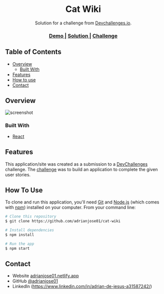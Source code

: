 <!-- Please update value in the {}  -->

<h1 align="center">Cat Wiki</h1>

<div align="center">
   Solution for a challenge from  <a href="http://devchallenges.io" target="_blank">Devchallenges.io</a>.
</div>

<div align="center">
  <h3>
    <a href="[https://image-uploader-via9.onrender.com/](https://cat-wiki-w2gm.onrender.com/)">
      Demo
    </a>
    <span> | </span>
    <a href="https://github.com/adrianjose01/cat-wiki">
      Solution
    </a>
    <span> | </span>
    <a href="https://legacy.devchallenges.io/challenges/f4NJ53rcfgrP6sBMD2jt">
      Challenge
    </a>
  </h3>
</div>

<!-- TABLE OF CONTENTS -->

## Table of Contents

- [Overview](#overview)
  - [Built With](#built-with)
- [Features](#features)
- [How to use](#how-to-use)
- [Contact](#contact)

<!-- OVERVIEW -->

## Overview

![screenshot](https://firebasestorage.googleapis.com/v0/b/upload-image-1409e.appspot.com/o/18089153879444675?alt=media&token=35f440ea-4293-4e37-a563-9aed7b626d53)

### Built With

<!-- This section should list any major frameworks that you built your project using. Here are a few examples.-->

- [React](https://reactjs.org/)

## Features

<!-- List the features of your application or follow the template. Don't share the figma file here :) -->

This application/site was created as a submission to a [DevChallenges](https://devchallenges.io/challenges) challenge. The [challenge](https://devchallenges.io/challenges/rYyhwJAxMfES5jNQ9YsP) was to build an application to complete the given user stories.

## How To Use

<!-- Example: -->

To clone and run this application, you'll need [Git](https://git-scm.com) and [Node.js](https://nodejs.org/en/download/) (which comes with [npm](http://npmjs.com)) installed on your computer. From your command line:

```bash
# Clone this repository
$ git clone https://github.com/adrianjose01/cat-wiki

# Install dependencies
$ npm install

# Run the app
$ npm start
```

## Contact

- Website [adrianjose01.netlify.app](https://adrianjose01.netlify.app/)
- GitHub [@adrianjose01](https://github.com/adrianjose01)
- LinkedIn (https://www.linkedin.com/in/adrian-de-jesus-a31587242/)
